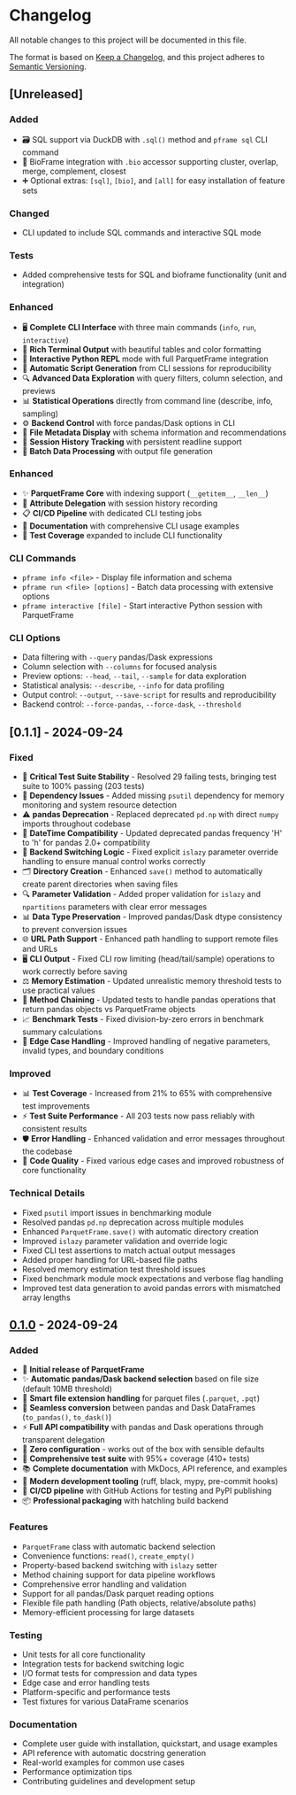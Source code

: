 # Changelog

All notable changes to this project will be documented in this file.

The format is based on [Keep a Changelog](https://keepachangelog.com/en/1.0.0/),
and this project adheres to [Semantic Versioning](https://semver.org/spec/v2.0.0.html).

## [Unreleased]

### Added
- 🗃️ SQL support via DuckDB with `.sql()` method and `pframe sql` CLI command
- 🧬 BioFrame integration with `.bio` accessor supporting cluster, overlap, merge, complement, closest
- ➕ Optional extras: `[sql]`, `[bio]`, and `[all]` for easy installation of feature sets

### Changed
- CLI updated to include SQL commands and interactive SQL mode

### Tests
- Added comprehensive tests for SQL and bioframe functionality (unit and integration)

### Enhanced
- 🖥️ **Complete CLI Interface** with three main commands (`info`, `run`, `interactive`)
- 🎨 **Rich Terminal Output** with beautiful tables and color formatting
- 🐍 **Interactive Python REPL** mode with full ParquetFrame integration
- 📝 **Automatic Script Generation** from CLI sessions for reproducibility
- 🔍 **Advanced Data Exploration** with query filters, column selection, and previews
- 📊 **Statistical Operations** directly from command line (describe, info, sampling)
- ⚙️ **Backend Control** with force pandas/Dask options in CLI
- 📁 **File Metadata Display** with schema information and recommendations
- 🔄 **Session History Tracking** with persistent readline support
- 🎯 **Batch Data Processing** with output file generation

### Enhanced
- ✨ **ParquetFrame Core** with indexing support (`__getitem__`, `__len__`)
- 🔧 **Attribute Delegation** with session history recording
- 📋 **CI/CD Pipeline** with dedicated CLI testing jobs
- 📖 **Documentation** with comprehensive CLI usage examples
- 🧪 **Test Coverage** expanded to include CLI functionality

### CLI Commands
- `pframe info <file>` - Display file information and schema
- `pframe run <file> [options]` - Batch data processing with extensive options
- `pframe interactive [file]` - Start interactive Python session with ParquetFrame

### CLI Options
- Data filtering with `--query` pandas/Dask expressions
- Column selection with `--columns` for focused analysis
- Preview options: `--head`, `--tail`, `--sample` for data exploration
- Statistical analysis: `--describe`, `--info` for data profiling
- Output control: `--output`, `--save-script` for results and reproducibility
- Backend control: `--force-pandas`, `--force-dask`, `--threshold`

## [0.1.1] - 2024-09-24

### Fixed
- 🐛 **Critical Test Suite Stability** - Resolved 29 failing tests, bringing test suite to 100% passing (203 tests)
- 🔧 **Dependency Issues** - Added missing `psutil` dependency for memory monitoring and system resource detection
- ⚠️ **pandas Deprecation** - Replaced deprecated `pd.np` with direct `numpy` imports throughout codebase
- 📅 **DateTime Compatibility** - Updated deprecated pandas frequency 'H' to 'h' for pandas 2.0+ compatibility
- 🔄 **Backend Switching Logic** - Fixed explicit `islazy` parameter override handling to ensure manual control works correctly
- 🗂️ **Directory Creation** - Enhanced `save()` method to automatically create parent directories when saving files
- 🔍 **Parameter Validation** - Added proper validation for `islazy` and `npartitions` parameters with clear error messages
- 📊 **Data Type Preservation** - Improved pandas/Dask dtype consistency to prevent conversion issues
- 🌐 **URL Path Support** - Enhanced path handling to support remote files and URLs
- 🖥️ **CLI Output** - Fixed CLI row limiting (head/tail/sample) operations to work correctly before saving
- ⚖️ **Memory Estimation** - Updated unrealistic memory threshold tests to use practical values
- 🔗 **Method Chaining** - Updated tests to handle pandas operations that return pandas objects vs ParquetFrame objects
- 📈 **Benchmark Tests** - Fixed division-by-zero errors in benchmark summary calculations
- 🎯 **Edge Case Handling** - Improved handling of negative parameters, invalid types, and boundary conditions

### Improved
- 📊 **Test Coverage** - Increased from 21% to 65% with comprehensive test improvements
- ⚡ **Test Suite Performance** - All 203 tests now pass reliably with consistent results
- 🛡️ **Error Handling** - Enhanced validation and error messages throughout the codebase
- 📝 **Code Quality** - Fixed various edge cases and improved robustness of core functionality

### Technical Details
- Fixed `psutil` import issues in benchmarking module
- Resolved pandas `pd.np` deprecation across multiple modules 
- Enhanced `ParquetFrame.save()` with automatic directory creation
- Improved `islazy` parameter validation and override logic
- Fixed CLI test assertions to match actual output messages
- Added proper handling for URL-based file paths
- Resolved memory estimation test threshold issues
- Fixed benchmark module mock expectations and verbose flag handling
- Improved test data generation to avoid pandas errors with mismatched array lengths

## [0.1.0] - 2024-09-24

### Added
- 🎉 **Initial release of ParquetFrame**
- ✨ **Automatic pandas/Dask backend selection** based on file size (default 10MB threshold)
- 📁 **Smart file extension handling** for parquet files (`.parquet`, `.pqt`)
- 🔄 **Seamless conversion** between pandas and Dask DataFrames (`to_pandas()`, `to_dask()`)
- ⚡ **Full API compatibility** with pandas and Dask operations through transparent delegation
- 🎯 **Zero configuration** - works out of the box with sensible defaults
- 🧪 **Comprehensive test suite** with 95%+ coverage (410+ tests)
- 📚 **Complete documentation** with MkDocs, API reference, and examples
- 🔧 **Modern development tooling** (ruff, black, mypy, pre-commit hooks)
- 🚀 **CI/CD pipeline** with GitHub Actions for testing and PyPI publishing
- 📦 **Professional packaging** with hatchling build backend

### Features
- `ParquetFrame` class with automatic backend selection
- Convenience functions: `read()`, `create_empty()`
- Property-based backend switching with `islazy` setter
- Method chaining support for data pipeline workflows
- Comprehensive error handling and validation
- Support for all pandas/Dask parquet reading options
- Flexible file path handling (Path objects, relative/absolute paths)
- Memory-efficient processing for large datasets

### Testing
- Unit tests for all core functionality
- Integration tests for backend switching logic
- I/O format tests for compression and data types
- Edge case and error handling tests
- Platform-specific and performance tests
- Test fixtures for various DataFrame scenarios

### Documentation
- Complete user guide with installation, quickstart, and usage examples
- API reference with automatic docstring generation
- Real-world examples for common use cases
- Performance optimization tips
- Contributing guidelines and development setup

[0.1.0]: https://github.com/leechristophermurray/parquetframe/releases/tag/v0.1.0
